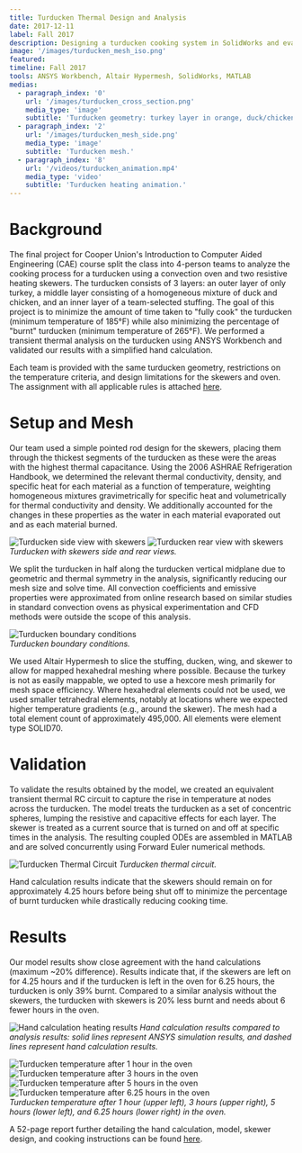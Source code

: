 ```yaml
---
title: Turducken Thermal Design and Analysis
date: 2017-12-11
label: Fall 2017
description: Designing a turducken cooking system in SolidWorks and evaluating its performance with a transient thermal analysis in ANSYS Workbench
image: '/images/turducken_mesh_iso.png'
featured:
timeline: Fall 2017
tools: ANSYS Workbench, Altair Hypermesh, SolidWorks, MATLAB
medias:
  - paragraph_index: '0'
    url: '/images/turducken_cross_section.png'
    media_type: 'image'
    subtitle: 'Turducken geometry: turkey layer in orange, duck/chicken layer in gray, and stuffing layer in blue.'
  - paragraph_index: '2'
    url: '/images/turducken_mesh_side.png'
    media_type: 'image'
    subtitle: 'Turducken mesh.'
  - paragraph_index: '8'
    url: '/videos/turducken_animation.mp4'
    media_type: 'video'
    subtitle: 'Turducken heating animation.'
---
```

# Background

The final project for Cooper Union's Introduction to Computer Aided Engineering (CAE) course split the class into 4-person teams to analyze the cooking process for a turducken using a convection oven and two resistive heating skewers. The turducken consists of 3 layers: an outer layer of only turkey, a middle layer consisting of a homogeneous mixture of duck and chicken, and an inner layer of a team-selected stuffing. The goal of this project is to minimize the amount of time taken to "fully cook" the turducken (minimum temperature of 185°F) while also minimizing the percentage of "burnt" turducken (minimum temperature of 265°F). We performed a transient thermal analysis on the turducken using ANSYS Workbench and validated our results with a simplified hand calculation.

Each team is provided with the same turducken geometry, restrictions on the temperature criteria, and design limitations for the skewers and oven. The assignment with all applicable rules is attached <a href="{{ '/pdfs/ME408_Final_Fall_2017.pdf' | relative_url }}" target="_blank">here</a>.

# Setup and Mesh

Our team used a simple pointed rod design for the skewers, placing them through the thickest segments of the turducken as these were the areas with the highest thermal capacitance. Using the 2006 ASHRAE Refrigeration Handbook, we determined the relevant thermal conductivity, density, and specific heat for each material as a function of temperature, weighting homogeneous mixtures gravimetrically for specific heat and volumetrically for thermal conductivity and density. We additionally accounted for the changes in these properties as the water in each material evaporated out and as each material burned.

<div class="gallery-box">
  <div class="gallery_two">
    <img src="/images/turducken_side.png" loading="lazy" alt="Turducken side view with skewers">
    <img src="/images/turducken_rear.png" loading="lazy" alt="Turducken rear view with skewers">
  </div>
  <em>Turducken with skewers side and rear views.</em>
</div>

We split the turducken in half along the turducken vertical midplane due to geometric and thermal symmetry in the analysis, significantly reducing our mesh size and solve time. All convection coefficients and emissive properties were approximated from online research based on similar studies in standard convection ovens as physical experimentation and CFD methods were outside the scope of this analysis.

<div class="gallery-box">
  <div class="gallery_two">
    <img src="/images/turducken_bcs.png" loading="lazy" alt="Turducken boundary conditions">
  </div>
  <em>Turducken boundary conditions.</em>
</div>

We used Altair Hypermesh to slice the stuffing, ducken, wing, and skewer to allow for mapped hexahedral meshing where possible. Because the turkey is not as easily mappable, we opted to use a hexcore mesh primarily for mesh space efficiency. Where hexahedral elements could not be used, we used smaller tetrahedral elements, notably at locations where we expected higher temperature gradients (e.g., around the skewer). The mesh had a total element count of approximately 495,000. All elements were element type SOLID70.

# Validation

To validate the results obtained by the model, we created an equivalent transient thermal RC circuit to capture the rise in temperature at nodes across the turducken. The model treats the turducken as a set of concentric spheres, lumping the resistive and capacitive effects for each layer. The skewer is treated as a current source that is turned on and off at specific times in the analysis. The resulting coupled ODEs are assembled in MATLAB and are solved concurrently using Forward Euler numerical methods.

![Turducken Thermal Circuit](/images/turducken_thermal_circuit.png)
*Turducken thermal circuit.*

Hand calculation results indicate that the skewers should remain on for approximately 4.25 hours before being shut off to minimize the percentage of burnt turducken while drastically reducing cooking time.

# Results

Our model results show close agreement with the hand calculations (maximum ~20% difference). Results indicate that, if the skewers are left on for 4.25 hours and if the turducken is left in the oven for 6.25 hours, the turducken is only 39% burnt. Compared to a similar analysis without the skewers, the turducken with skewers is 20% less burnt and needs about 6 fewer hours in the oven.

![Hand calculation heating results](/images/turducken_hand_calc_and_analysis.png)
*Hand calculation results compared to analysis results: solid lines represent ANSYS simulation results, and dashed lines represent hand calculation results.*

<div class="gallery-box">
  <div class="gallery_two">
    <img src="/images/turducken_hour1.png" loading="lazy" alt="Turducken temperature after 1 hour in the oven">
    <img src="/images/turducken_hour3.png" loading="lazy" alt="Turducken temperature after 3 hours in the oven">
    <img src="/images/turducken_hour5.png" loading="lazy" alt="Turducken temperature after 5 hours in the oven">
    <img src="/images/turducken_hour6.png" loading="lazy" alt="Turducken temperature after 6.25 hours in the oven">
  </div>
  <em>Turducken temperature after 1 hour (upper left), 3 hours (upper right), 5 hours (lower left), and 6.25 hours (lower right) in the oven.</em>
</div>

A 52-page report further detailing the hand calculation, model, skewer design, and cooking instructions can be found <a href="{{ '/pdfs/ME408_Final_Report.pdf' | relative_url }}" target="_blank">here</a>.
